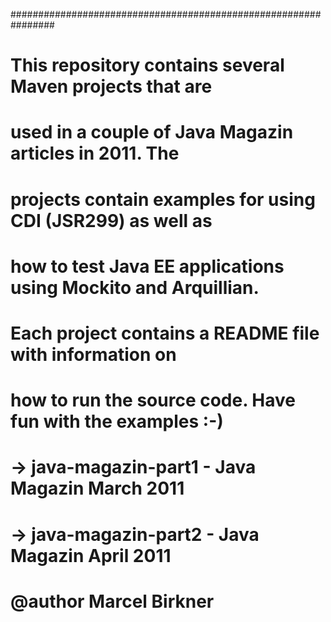 ################################################################
#
# This repository contains several Maven projects that are
# used in a couple of Java Magazin articles in 2011. The 
# projects contain examples for using CDI (JSR299) as well as
# how to test Java EE applications using Mockito and Arquillian.
# 
# Each project contains a README file with information on
# how to run the source code. Have fun with the examples :-)
# 
# -> java-magazin-part1 - Java Magazin March 2011
# -> java-magazin-part2 - Java Magazin April 2011
# 
# @author Marcel Birkner
#
